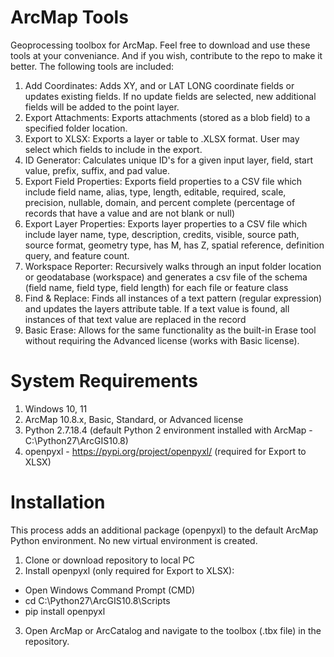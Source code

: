 # ArcMap Tools
Geoprocessing toolbox for ArcMap. Feel free to download and use these tools at your conveniance. And if you wish, contribute to the repo to make it better. The following tools are included:
1. Add Coordinates: Adds XY, and or LAT LONG coordinate fields or updates existing fields.  If no update fields are selected, new additional fields will be added to the point layer.  
2. Export Attachments: Exports attachments (stored as a blob field) to a specified folder location.  
3. Export to XLSX: Exports a layer or table to .XLSX format.  User may select which fields to include in the export.
4. ID Generator: Calculates unique ID's for a given input layer, field, start value, prefix, suffix, and pad value.
5. Export Field Properties: Exports field properties to a CSV file which include field name, alias, type, length, editable, required, scale, precision, nullable, domain, and percent complete (percentage of records that have a value and are not blank or null)
6. Export Layer Properties: Exports layer properties to a CSV file which include layer name, type, description, credits, visible, source path, source format, geometry type, has M, has Z, spatial reference, definition query, and feature count. 
7. Workspace Reporter: Recursively walks through an input folder location or geodatabase (workspace) and generates a csv file of the schema (field name, field type, field length) for each file or feature class
8. Find & Replace: Finds all instances of a text pattern (regular expression) and updates the layers attribute table. If a text value is found, all instances of that text value are replaced in the record
9. Basic Erase: Allows for the same functionality as the built-in Erase tool without requiring the Advanced license (works with Basic license).

# System Requirements
1. Windows 10, 11
2. ArcMap 10.8.x, Basic, Standard, or Advanced license
3. Python 2.7.18.4 (default Python 2 environment installed with ArcMap - C:\Python27\ArcGIS10.8)
4. openpyxl - https://pypi.org/project/openpyxl/ (required for Export to XLSX)

# Installation
This process adds an additional package (openpyxl) to the default ArcMap Python environment. No new virtual environment is created.
1. Clone or download repository to local PC
2. Install openpyxl (only required for Export to XLSX):
  * Open Windows Command Prompt (CMD)
  * cd C:\Python27\ArcGIS10.8\Scripts
  * pip install openpyxl
3. Open ArcMap or ArcCatalog and navigate to the toolbox (.tbx file) in the repository. 
